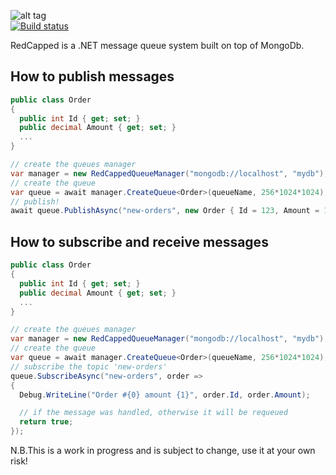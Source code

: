 ![alt tag](http://appspace.it/redcapped_logo.svg)
<br />
[![Build status](https://ci.appveyor.com/api/projects/status/34vnj5l5gdu6i3t4?svg=true)](https://ci.appveyor.com/project/AlessandroPetrelli/redcapped)

RedCapped is a .NET message queue system built on top of MongoDb.

## How to publish messages

```csharp
public class Order
{
  public int Id { get; set; }
  public decimal Amount { get; set; }
  ...
}

// create the queues manager
var manager = new RedCappedQueueManager("mongodb://localhost", "mydb");
// create the queue
var queue = await manager.CreateQueue<Order>(queueName, 256*1024*1024);
// publish!
await queue.PublishAsync("new-orders", new Order { Id = 123, Amount = 120M });
```
## How to subscribe and receive messages

```csharp
public class Order
{
  public int Id { get; set; }
  public decimal Amount { get; set; }
  ...
}

// create the queues manager
var manager = new RedCappedQueueManager("mongodb://localhost", "mydb");
// create the queue
var queue = await manager.CreateQueue<Order>(queueName, 256*1024*1024);
// subscribe the topic 'new-orders'
queue.SubscribeAsync("new-orders", order =>
{
  Debug.WriteLine("Order #{0} amount {1}", order.Id, order.Amount);

  // if the message was handled, otherwise it will be requeued
  return true;
});
```
N.B.This is a work in progress and is subject to change, use it at your own risk!
